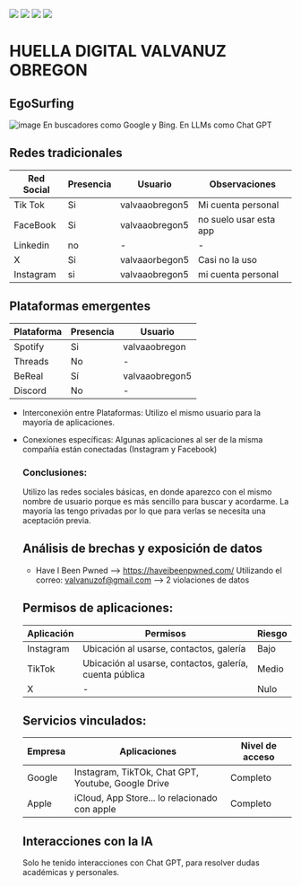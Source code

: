 [![](https://img.shields.io/badge/-Inicio-FFF?style=flat&logo=Emlakjet&logoColor=black)](/README.md) [![](https://img.shields.io/badge/-Entrega_2-FFF?style=flat&logo=openstreetmap&logoColor=black)](/Entregas/Entrega-2/ModeloDeNegocio.md)  [![](https://img.shields.io/badge/-Entrega_3-FFF?style=flat&logo=openstreetmap&logoColor=black)](/Entregas/Entrega-3/DocumentoAnalisis.md)  [![](https://img.shields.io/badge/-Entrega_4-FFF?style=flat&logo=openstreetmap&logoColor=black)]()

# HUELLA DIGITAL VALVANUZ OBREGON
## EgoSurfing
 ![image](https://github.com/user-attachments/assets/c9c1da13-da56-4cc2-bf79-83b09fbc92b1)
En buscadores como Google y Bing.
En LLMs como Chat GPT
## Redes tradicionales
|Red Social|Presencia|Usuario|Observaciones|
|----------|---------|-------|-------------|
|Tik Tok   | Si      |valvaaobregon5|Mi cuenta personal|
|FaceBook| Si| valvaaobregon5| no suelo usar esta app|
|Linkedin|no|-|-|
|X|Si|valvaaorbegon5| Casi no la uso|
|Instagram|si|valvaaobregon5|mi cuenta personal|

## Plataformas emergentes
|Plataforma|Presencia|Usuario|
|----------|---------|-------|
|Spotify   |Si       |valvaaobregon|
|Threads|No|-|
|BeReal|Sí|valvaaobregon5|
|Discord|No|-|

- Interconexión entre Plataformas: Utilizo el mismo usuario para la mayoría de aplicaciones.
- Conexiones específicas: Algunas aplicaciones al ser de la misma compañía están conectadas (Instagram y Facebook)
  ### Conclusiones:
  Utilizo las redes sociales básicas, en donde aparezco con el mismo nombre de usuario porque es más sencillo para buscar y acordarme. La mayoría las tengo privadas por lo que para verlas se necesita una aceptación previa.

  ## Análisis de brechas y exposición de datos
  - Have I Been Pwned --> https://haveibeenpwned.com/
    Utilizando el correo: valvanuzof@gmail.com --> 2 violaciones de datos

  ## Permisos de aplicaciones:
  |Aplicación|Permisos|Riesgo|
  |----------|--------|------|
  |Instagram|Ubicación al usarse, contactos, galería| Bajo|
  |TikTok|Ubicación al usarse, contactos, galería, cuenta pública|Medio|
  |X|-|Nulo|

  ## Servicios vinculados:
  |Empresa|Aplicaciones|Nivel de acceso|
  |----------|--------|------|
  |Google|Instagram, TikTOk, Chat GPT, Youtube, Google Drive| Completo|
  |Apple|iCloud, App Store... lo relacionado con apple|Completo|

  ## Interacciones con la IA
  Solo he tenido interacciones con Chat GPT, para resolver dudas académicas y personales.
  
